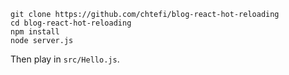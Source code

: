 ```
git clone https://github.com/chtefi/blog-react-hot-reloading
cd blog-react-hot-reloading
npm install
node server.js
```

Then play in `src/Hello.js`.
 